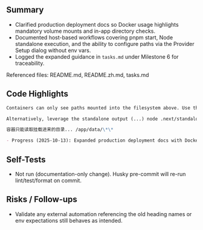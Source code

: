 ## Summary

- Clarified production deployment docs so Docker usage highlights mandatory volume mounts and in-app directory checks.
- Documented host-based workflows covering pnpm start, Node standalone execution, and the ability to configure paths via the Provider Setup dialog without env vars.
- Logged the expanded guidance in `tasks.md` under Milestone 6 for traceability.

Referenced files: README.md, README.zh.md, tasks.md

## Code Highlights

```markdown
Containers can only see paths mounted into the filesystem above. Use the in-app Provider Setup dialog...
```

```markdown
Alternatively, leverage the standalone output (...) node .next/standalone/server.js
```

```markdown
容器只能读取挂载进来的目录... /app/data/\*\*
```

```markdown
- Progress (2025-10-13): Expanded production deployment docs with Docker volume guidance, pnpm start details, and direct Node standalone steps.
```

## Self-Tests

- Not run (documentation-only change). Husky pre-commit will re-run lint/test/format on commit.

## Risks / Follow-ups

- Validate any external automation referencing the old heading names or env expectations still behaves as intended.
